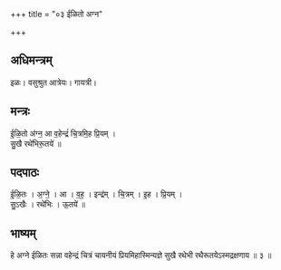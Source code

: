 +++
title = "०३ ईळितो अग्न"

+++
## अधिमन्त्रम्
इळः। वसुश्रुत आत्रेयः। गायत्री।

## मन्त्रः
ई॒ळि॒तो अ॑ग्न॒ आ व॒हेन्द्रं॑ चि॒त्रमि॒ह प्रि॒यम् ।  
सु॒खै रथे॑भिरू॒तये॑ ॥

## पदपाठः
ई॒ळि॒तः । अ॒ग्ने॒ । आ । व॒ह॒ । इन्द्र॑म् । चि॒त्रम् । इ॒ह । प्रि॒यम् ।  
सु॒ऽखैः । रथे॑भिः । ऊ॒तये॑ ॥

## भाष्यम्
हे अग्ने ईळितः सन्ना वहेन्द्रं चित्रं चायनीयं प्रियमिहास्मिन्यज्ञे सुखै रथेभी रथैरूतयेऽस्मद्रक्षणाय ॥ ३ ॥